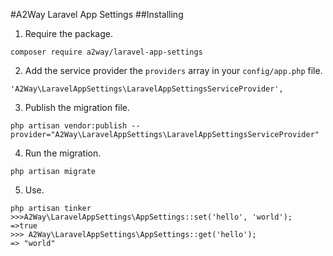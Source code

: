 #A2Way Laravel App Settings
##Installing
1. Require the package.
```
composer require a2way/laravel-app-settings
```
2. Add the service provider the `providers` array in your `config/app.php` file.
```
'A2Way\LaravelAppSettings\LaravelAppSettingsServiceProvider',
```
3. Publish the migration file.
```
php artisan vendor:publish --provider="A2Way\LaravelAppSettings\LaravelAppSettingsServiceProvider"
```
4. Run the migration.
```
php artisan migrate
```
5. Use.
```
php artisan tinker
>>>A2Way\LaravelAppSettings\AppSettings::set('hello', 'world');
=>true
>>> A2Way\LaravelAppSettings\AppSettings::get('hello');
=> "world"
```
